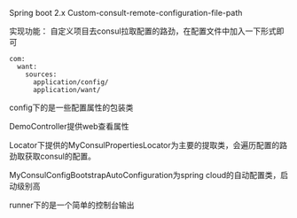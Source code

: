 Spring boot 2.x Custom-consult-remote-configuration-file-path

实现功能：
    自定义项目去consul拉取配置的路劲，在配置文件中加入一下形式即可
    
    com:
      want:
        sources:
          application/config/
          application/want/
          
config下的是一些配置属性的包装类

DemoController提供web查看属性

Locator下提供的MyConsulPropertiesLocator为主要的提取类，会遍历配置的路劲取获取consul的配置。

MyConsulConfigBootstrapAutoConfiguration为spring cloud的自动配置类，启动级别高

runner下的是一个简单的控制台输出